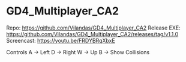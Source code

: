 # GD4_Multiplayer_CA2

Repo: https://github.com/Vilandas/GD4_Multiplayer_CA2
Release EXE: https://github.com/Vilandas/GD4_Multiplayer_CA2/releases/tag/v1.1.0
Screencast: https://youtu.be/FRDYBRqXbxE

Controls
A -> Left
D -> Right
W -> Up
B -> Show Collisions